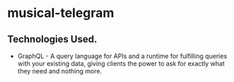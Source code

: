 # musical-telegram


## Technologies Used. 

- GraphQL - A query language for APIs and a runtime for fulfilling queries with your existing data, giving clients the power to ask for exactly what they need and nothing more.